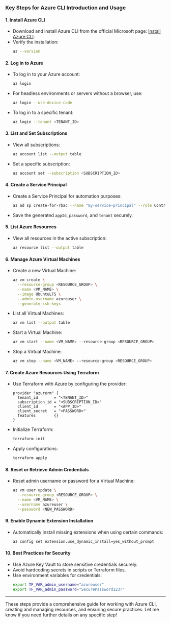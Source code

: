### Key Steps for Azure CLI Introduction and Usage

#### 1. **Install Azure CLI**
   - Download and install Azure CLI from the official Microsoft page: [Install Azure CLI](https://learn.microsoft.com/en-us/cli/azure/install-azure-cli).
   - Verify the installation:
     ```bash
     az --version
     ```

#### 2. **Log in to Azure**
   - To log in to your Azure account:
     ```bash
     az login
     ```
   - For headless environments or servers without a browser, use:
     ```bash
     az login --use-device-code
     ```
   - To log in to a specific tenant:
     ```bash
     az login --tenant <TENANT_ID>
     ```

#### 3. **List and Set Subscriptions**
   - View all subscriptions:
     ```bash
     az account list --output table
     ```
   - Set a specific subscription:
     ```bash
     az account set --subscription <SUBSCRIPTION_ID>
     ```

#### 4. **Create a Service Principal**
   - Create a Service Principal for automation purposes:
     ```bash
     az ad sp create-for-rbac --name "my-service-principal" --role Contributor --scopes /subscriptions/<SUBSCRIPTION_ID>
     ```
   - Save the generated `appId`, `password`, and `tenant` securely.

#### 5. **List Azure Resources**
   - View all resources in the active subscription:
     ```bash
     az resource list --output table
     ```

#### 6. **Manage Azure Virtual Machines**
   - Create a new Virtual Machine:
     ```bash
     az vm create \
       --resource-group <RESOURCE_GROUP> \
       --name <VM_NAME> \
       --image UbuntuLTS \
       --admin-username azureuser \
       --generate-ssh-keys
     ```
   - List all Virtual Machines:
     ```bash
     az vm list --output table
     ```
   - Start a Virtual Machine:
     ```bash
     az vm start --name <VM_NAME> --resource-group <RESOURCE_GROUP>
     ```
   - Stop a Virtual Machine:
     ```bash
     az vm stop --name <VM_NAME> --resource-group <RESOURCE_GROUP>
     ```

#### 7. **Create Azure Resources Using Terraform**
   - Use Terraform with Azure by configuring the provider:
     ```hcl
     provider "azurerm" {
       tenant_id       = "<TENANT_ID>"
       subscription_id = "<SUBSCRIPTION_ID>"
       client_id       = "<APP_ID>"
       client_secret   = "<PASSWORD>"
       features        {}
     }
     ```
   - Initialize Terraform:
     ```bash
     terraform init
     ```
   - Apply configurations:
     ```bash
     terraform apply
     ```

#### 8. **Reset or Retrieve Admin Credentials**
   - Reset admin username or password for a Virtual Machine:
     ```bash
     az vm user update \
       --resource-group <RESOURCE_GROUP> \
       --name <VM_NAME> \
       --username azureuser \
       --password <NEW_PASSWORD>
     ```

#### 9. **Enable Dynamic Extension Installation**
   - Automatically install missing extensions when using certain commands:
     ```bash
     az config set extension.use_dynamic_install=yes_without_prompt
     ```

#### 10. **Best Practices for Security**
   - Use Azure Key Vault to store sensitive credentials securely.
   - Avoid hardcoding secrets in scripts or Terraform files.
   - Use environment variables for credentials:
     ```bash
     export TF_VAR_admin_username="azureuser"
     export TF_VAR_admin_password="SecurePassword123!"
     ```

---

These steps provide a comprehensive guide for working with Azure CLI, creating and managing resources, and ensuring secure practices. Let me know if you need further details on any specific step!

